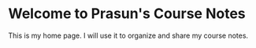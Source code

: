 # Welcome to Prasun's Course Notes

This is my home page. I will use it to organize and share my course notes.